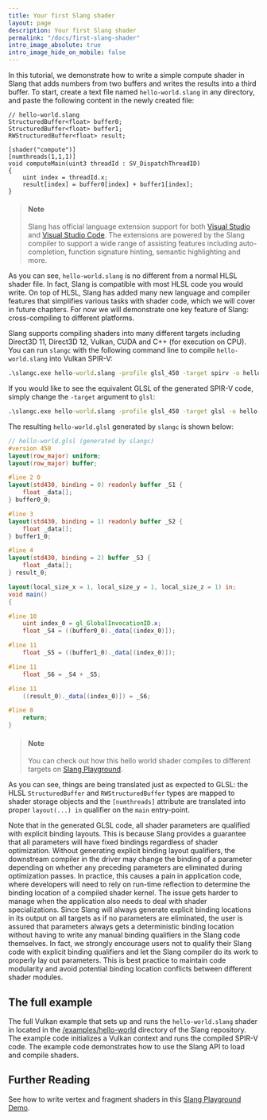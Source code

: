```yaml
---
title: Your first Slang shader
layout: page
description: Your first Slang shader
permalink: "/docs/first-slang-shader"
intro_image_absolute: true
intro_image_hide_on_mobile: false
---
```


In this tutorial, we demonstrate how to write a simple compute shader in Slang that adds numbers from two buffers and writes the results into a third buffer. To start, create a text file named `hello-world.slang` in any directory, and paste the following content in the newly created file:

```hlsl
// hello-world.slang
StructuredBuffer<float> buffer0;
StructuredBuffer<float> buffer1;
RWStructuredBuffer<float> result;

[shader("compute")]
[numthreads(1,1,1)]
void computeMain(uint3 threadId : SV_DispatchThreadID)
{
    uint index = threadId.x;
    result[index] = buffer0[index] + buffer1[index];
}
```

> #### Note ####
> Slang has official language extension support for both [Visual Studio](https://marketplace.visualstudio.com/items?itemName=shader-slang.slang-vs-extension) and [Visual Studio Code](https://marketplace.visualstudio.com/items?itemName=shader-slang.slang-language-extension). The extensions are powered by the Slang compiler to support a wide range of
> assisting features including auto-completion, function signature hinting, semantic highlighting and more.

As you can see, `hello-world.slang` is no different from a normal HLSL shader file. In fact, Slang is compatible with most HLSL code you would write. On top of HLSL, Slang has added many new language and compiler features that simplifies various tasks with shader code, which we will cover in future chapters. For now we will demonstrate one key feature of Slang: cross-compiling to different platforms.

Slang supports compiling shaders into many different targets including Direct3D 11, Direct3D 12, Vulkan, CUDA and C++ (for execution on CPU). You can run `slangc` with the following command line to compile `hello-world.slang` into Vulkan SPIR-V:

```bat
.\slangc.exe hello-world.slang -profile glsl_450 -target spirv -o hello-world.spv -entry computeMain
```

If you would like to see the equivalent GLSL of the generated SPIR-V code, simply change the `-target` argument to `glsl`:
```bat
.\slangc.exe hello-world.slang -profile glsl_450 -target glsl -o hello-world.glsl -entry computeMain
```

The resulting `hello-world.glsl` generated by `slangc` is shown below:
```glsl
// hello-world.glsl (generated by slangc)
#version 450
layout(row_major) uniform;
layout(row_major) buffer;

#line 2 0
layout(std430, binding = 0) readonly buffer _S1 {
    float _data[];
} buffer0_0;

#line 3
layout(std430, binding = 1) readonly buffer _S2 {
    float _data[];
} buffer1_0;

#line 4
layout(std430, binding = 2) buffer _S3 {
    float _data[];
} result_0;

layout(local_size_x = 1, local_size_y = 1, local_size_z = 1) in;
void main()
{

#line 10
    uint index_0 = gl_GlobalInvocationID.x;
    float _S4 = ((buffer0_0)._data[(index_0)]);

#line 11
    float _S5 = ((buffer1_0)._data[(index_0)]);

#line 11
    float _S6 = _S4 + _S5;

#line 11
    ((result_0)._data[(index_0)]) = _S6;

#line 8
    return;
}
```
> #### Note ####
> You can check out how this hello world shader compiles to different targets on [Slang Playground](/slang-playground/?target=SPIRV&code=eJyFjz0LwjAQhvf7FUenih9V3Iw6SBcHFxUdSpHYpDYQE8mHFsT_bu2Hm3g33fM-B3dRhAWXUg8f2kg2spKqC-yc8ZnzhrOVz3Nu5rnU1C3xXE9j8keYENgefymGWy8dAUhsQRk3YZDp6807HvRSSJS_usJwymw4GVRdsbsWDFtnQ4UKvVBuio22ZjjD3eEUC3ujLiv2DY178ASs6uOiUIyXuPiujEpSh80pSR2nVd6-14F-904LCLzedkNpAg).


As you can see, things are being translated just as expected to GLSL: the HLSL `StructuredBuffer` and `RWStructuredBuffer` types are mapped to shader storage objects and the `[numthreads]` attribute are translated into proper `layout(...) in` qualifier on the `main` entry-point.

Note that in the generated GLSL code, all shader parameters are qualified with explicit binding layouts. This is because Slang provides a guarantee that all parameters will have fixed bindings regardless of shader optimization. Without generating explicit binding layout qualifiers, the downstream compiler in the driver may change the binding of a parameter depending on whether any preceding parameters are eliminated during optimization passes. In practice, this causes a pain in application code, where developers will need to rely on run-time reflection to determine the binding location of a compiled shader kernel. The issue gets harder to manage when the application also needs to deal with shader specializations. Since Slang will always generate explicit binding locations in its output on all targets as if no parameters are eliminated, the user is assured that parameters always gets a deterministic binding location without having to write any manual binding qualifiers in the Slang code themselves. In fact, we strongly encourage users not to qualify their Slang code with explicit binding qualifiers and let the Slang compiler do its work to properly lay out parameters. This is best practice to maintain code modularity and avoid potential binding location conflicts between different shader modules.

## The full example

The full Vulkan example that sets up and runs the `hello-world.slang` shader in located in the [/examples/hello-world](https://github.com/shader-slang/slang/tree/master/examples/hello-world) directory of the Slang repository. The example code initializes a Vulkan context and runs the compiled SPIR-V code. The example code demonstrates how to use the Slang API to load and compile shaders.

## Further Reading

See how to write vertex and fragment shaders in this [Slang Playground Demo](/slang-playground/?target=SPIRV&code=eJyVU01r20AQvetXDD7Z4MqJm0OJUh_iXHoIDdgEijFlI41tkdWu2J11bUr_e2c_vJHpqUKg1czozXszT7MZrA-tBTyJrpcIDXZaWTKC0MJB_wLSHNu1CuGIhvAEQjWwM2LfoSKwB9GgAT6ac69bRbYsZgmSbwG17vpW4iet5PnSZApWAx3QoK9RGrSj3hGj6s7HoZfivDfaqSag_dAOaqHAWQzp0TKCjuDNEWnlOaY-nB-I8dzb3Y4bMVUSZo-eX8HyXE3wGvQUvwvgaye1oM_Qa9tSq1U1DCptOiEHoTm4Y1X8yUjPPC3TCpmweAwg5Bs2eo0ncga_qQZPVc5FvOvcB9iqRoUJaRVCXNU8Oq_j4dJpAV062Yib0OZPQPFkN7fzL9sh8FJ0aMRQ793pDrpjH4pehOE8Yz5KXb8_BBYLsP5RFUvvCaEosYhIC16Kf1bFKozbrIg5gR28VB_D_u7oqnUeNdzD6vXny_8NfhONNx5FU44m28J3SB59Fq0ax_XywNlak9Q61ES3RdR4LjOXr9A5OY66Sh7NNLEdB5hcN4Xb8mYyucKIZBkhlg65pwp3zFkvw2cM8q5UpjRUdvnHvLY0skso6vNaoro4wnUweFIqkS5O4KZhjWV2RnzNDtrcbMt__bqtMlCtpTYMkwDKuO_xcNPTLGxypSx86oX9Be1nf3g).

